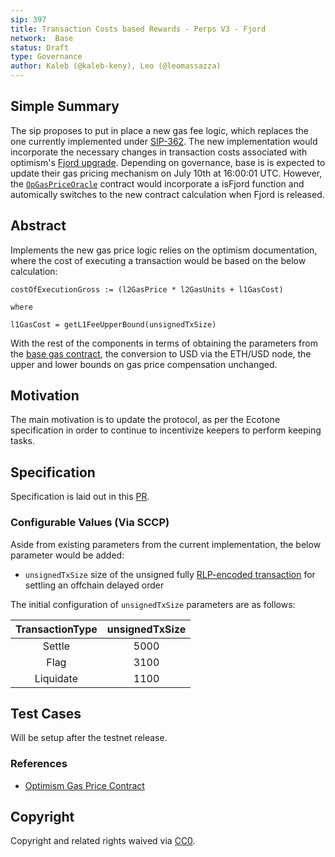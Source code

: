 ```yaml
---
sip: 397
title: Transaction Costs based Rewards - Perps V3 - Fjord
network:  Base
status: Draft
type: Governance
author: Kaleb (@kaleb-keny), Leo (@leomassazza)
---
```


## Simple Summary

The sip proposes to put in place a new gas fee logic, which replaces the one currently implemented under [SIP-362](https://sips.synthetix.io/sips/sip-362/). The new implementation would incorporate the necessary changes in transaction costs associated with optimism's [Fjord upgrade](https://docs.optimism.io/builders/notices/fjord-changes). Depending on governance, base is  is expected to update their gas pricing mechanism on July 10th at 16:00:01 UTC. However, the [`OpGasPriceOracle`](https://github.com/Synthetixio/synthetix-v3/blob/main/auxiliary/OpGasPriceOracle/contracts/OpGasPriceOracle.sol) contract would incorporate a isFjord function and automically switches to the new contract calculation when Fjord is released.

## Abstract

<!--A short (~200 word) description of the proposed change, the abstract should clearly describe the proposed change. This is what *will* be done if the SIP is implemented, not *why* it should be done or *how* it will be done. If the SIP proposes deploying a new contract, write, "we propose to deploy a new contract that will do x".-->

Implements the new gas price logic relies on the optimism documentation, where the cost of executing a transaction would be based on the below calculation:

```
costOfExecutionGross := (l2GasPrice * l2GasUnits + l1GasCost)

where

l1GasCost = getL1FeeUpperBound(unsignedTxSize)

```
With the rest of the components in terms of obtaining the parameters from the [base gas contract](https://basescan.org/address/0x420000000000000000000000000000000000000F), the conversion to USD via the ETH/USD node, the upper and lower bounds on gas price compensation unchanged.

## Motivation

The main motivation is to update the protocol, as per the Ecotone specification in order to continue to incentivize keepers to perform keeping tasks.

## Specification

Specification is laid out in this [PR](https://github.com/Synthetixio/synthetix-v3/pull/2189).

### Configurable Values (Via SCCP)

Aside from existing parameters from the current implementation, the below parameter would be added:
- `unsignedTxSize`  size of the unsigned fully [RLP-encoded transaction](https://sepolia-optimism.etherscan.io/getRawTx?tx=0x6b614d3dd27c66b98f83055108509a8fcdaf9cc2924878345cb49ac3d91e338b) for settling an offchain delayed order

The initial configuration of `unsignedTxSize` parameters are as follows:

| **TransactionType** | **unsignedTxSize** |
|:-------------------:|:------------------:|
|        Settle       |        5000        |
|         Flag        |        3100        |
|      Liquidate      |        1100        |

## Test Cases

Will be setup after the testnet release.

### References
- [Optimism Gas Price Contract](https://vscode.blockscan.com/optimism-testnet/0xa919894851548179a0750865e7974da599c0fac7)


## Copyright

Copyright and related rights waived via [CC0](https://creativecommons.org/publicdomain/zero/1.0/).
